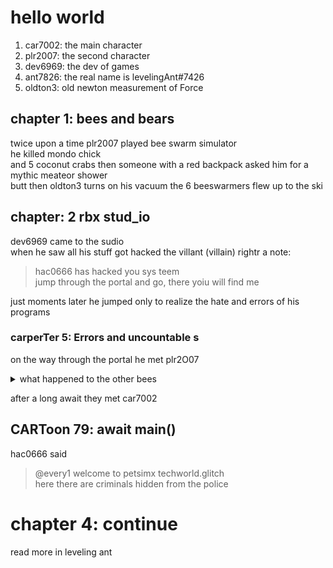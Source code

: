 # hello world

1. car7002: the main character
2. plr2007: the second character
3. dev6969: the dev of games
4. ant7826: the real name is levelingAnt#7426
5. oldton3: old newton measurement of Force

## chapter 1: bees and bears

twice upon a time plr2007 played bee swarm simulator <br>
he killed mondo chick<br>
and 5 coconut crabs
then someone with a red backpack asked him for a mythic meateor shower<br>
butt then oldton3 turns on his vacuum
the 6 beeswarmers flew up to the ski

## chapter: 2 rbx stud_io

dev6969 came to the sudio<br>
when he saw all his stuff got hacked
the villant (villain) rightr a note:
> hac0666 has hacked you sys teem  
> jump through the portal and go, there yoiu will find me

just moments later he jumped
only to realize the hate and errors of his programs

### carperTer 5: Errors and uncountable s

on the way through the portal he met plr2O07
<details>
<summary>what happened to the other bees </summary>
those disconnected and are safe
</details>

after a long await they met car7002
## CARToon 79: await main()
hac0666 said
> @every1 welcome to petsimx techworld.glitch<br>
> here there are criminals hidden from the police

# chapter 4: continue
read more in leveling ant